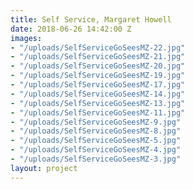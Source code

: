 ```yaml
---
title: Self Service, Margaret Howell
date: 2018-06-26 14:42:00 Z
images:
- "/uploads/SelfServiceGoSeesMZ-22.jpg"
- "/uploads/SelfServiceGoSeesMZ-21.jpg"
- "/uploads/SelfServiceGoSeesMZ-20.jpg"
- "/uploads/SelfServiceGoSeesMZ-19.jpg"
- "/uploads/SelfServiceGoSeesMZ-17.jpg"
- "/uploads/SelfServiceGoSeesMZ-14.jpg"
- "/uploads/SelfServiceGoSeesMZ-13.jpg"
- "/uploads/SelfServiceGoSeesMZ-11.jpg"
- "/uploads/SelfServiceGoSeesMZ-9.jpg"
- "/uploads/SelfServiceGoSeesMZ-8.jpg"
- "/uploads/SelfServiceGoSeesMZ-5.jpg"
- "/uploads/SelfServiceGoSeesMZ-4.jpg"
- "/uploads/SelfServiceGoSeesMZ-3.jpg"
layout: project
---
```


